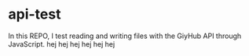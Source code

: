 # api-test
In this REPO, I test reading and writing files with the GiyHub API through JavaScript.
 hej hej hej hej hej hej
